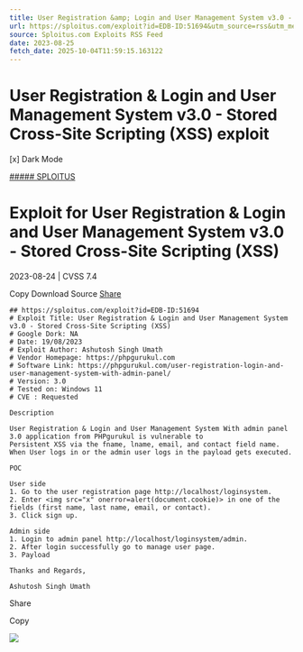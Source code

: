 ```yaml
---
title: User Registration &amp; Login and User Management System v3.0 - Stored Cross-Site Scripting (XSS) exploit
url: https://sploitus.com/exploit?id=EDB-ID:51694&utm_source=rss&utm_medium=rss
source: Sploitus.com Exploits RSS Feed
date: 2023-08-25
fetch_date: 2025-10-04T11:59:15.163122
---
```


# User Registration &amp; Login and User Management System v3.0 - Stored Cross-Site Scripting (XSS) exploit

[x]
Dark Mode

[##### SPLOITUS](/)

# Exploit for User Registration & Login and User Management System v3.0 - Stored Cross-Site Scripting (XSS)

2023-08-24 | CVSS 7.4

Copy
Download
Source
[Share](#share-url)

```
## https://sploitus.com/exploit?id=EDB-ID:51694
# Exploit Title: User Registration & Login and User Management System v3.0 - Stored Cross-Site Scripting (XSS)
# Google Dork: NA
# Date: 19/08/2023
# Exploit Author: Ashutosh Singh Umath
# Vendor Homepage: https://phpgurukul.com
# Software Link: https://phpgurukul.com/user-registration-login-and-user-management-system-with-admin-panel/
# Version: 3.0
# Tested on: Windows 11
# CVE : Requested

Description

User Registration & Login and User Management System With admin panel 3.0 application from PHPgurukul is vulnerable to
Persistent XSS via the fname, lname, email, and contact field name. When User logs in or the admin user logs in the payload gets executed.

POC

User side
1. Go to the user registration page http://localhost/loginsystem.
2. Enter <img src="x" onerror=alert(document.cookie)> in one of the
fields (first name, last name, email, or contact).
3. Click sign up.

Admin side
1. Login to admin panel http://localhost/loginsystem/admin.
2. After login successfully go to manage user page.
3. Payload

Thanks and Regards,

Ashutosh Singh Umath
```

Share

Copy

![](https://mc.yandex.ru/watch/54912310)